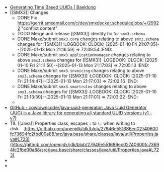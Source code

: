 - [Generating Time Based UUIDs | Baeldung](https://www.baeldung.com/java-generating-time-based-uuids)
- [[SMX3]] Changes
	- DONE Fix https://gerrit.smxemail.com/c/dev/smxdocker.scheduledjobs/+/29922 "conflict content"
	- TODO Merge and release [[SMX3]] identity fix for `smx3.schema`
	- DONE Make/submit `smx3.core` changes relating to above `smx3.schema` changes for [[SMX3]]
	  :LOGBOOK:
	  CLOCK: [2025-01-10 Fri 21:07:05]--[2025-01-13 Mon 21:16:59] =>  72:09:54
	  :END:
	- DONE Make/submit `smx3.applicationmanager` changes relating to above `smx3.schema` changes for [[SMX3]]
	  :LOGBOOK:
	  CLOCK: [2025-01-10 Fri 21:11:50]--[2025-01-13 Mon 21:17:03] =>  72:05:13
	  :END:
	- DONE Make/submit `smx3.invoicing` changes relating to above `smx3.schema` changes for [[SMX3]]
	  :LOGBOOK:
	  CLOCK: [2025-01-10 Fri 21:14:47]--[2025-01-13 Mon 21:17:03] =>  72:02:16
	  :END:
	- DONE Make/submit `smx3.smartrules` changes relating to above `smx3.schema` changes for [[SMX3]]
	  :LOGBOOK:
	  CLOCK: [2025-01-10 Fri 21:13:39]--[2025-01-13 Mon 21:17:01] =>  72:03:22
	  :END:
	-
- [GitHub - cowtowncoder/java-uuid-generator: Java Uuid Generator (JUG) is a Java library for generating all standard UUID versions (v1 - v7)](https://github.com/cowtowncoder/java-uuid-generator)
- TIL [[Java]] Properties class, escapes `:` to `\:` when writing to disk.   [https://github.com/openjdk/jdk/blob/27646e551686ec02740600fc73694fc2fbd00a88/src/java.base/share/classes/java/util/Properties.java#L723](https://github.com/openjdk/jdk/blob/27646e551686ec02740600fc73694fc2fbd00a88/src/java.base/share/classes/java/util/Properties.java#L723)
-
-